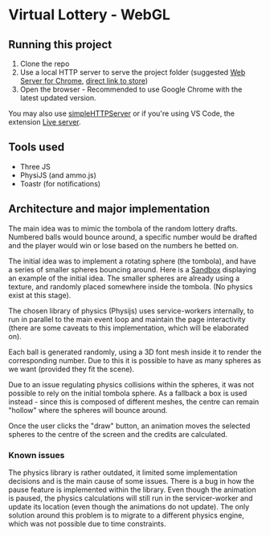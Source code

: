 # Virtual Lottery - WebGL

## Running this project

1. Clone the repo
2. Use a local HTTP server to serve the project folder (suggested [Web Server for Chrome](https://github.com/kzahel/web-server-chrome), [direct link to store](https://chrome.google.com/webstore/detail/web-server-for-chrome/ofhbbkphhbklhfoeikjpcbhemlocgigb))
3. Open the browser - Recommended to use Google Chrome with the latest updated version.


You may also use [simpleHTTPServer](https://www.pythonforbeginners.com/modules-in-python/how-to-use-simplehttpserver) or if you're using VS Code, the extension [Live server](https://marketplace.visualstudio.com/items?itemName=ritwickdey.LiveServer).


## Tools used

* Three JS
* PhysiJS (and ammo.js)
* Toastr (for notifications)

## Architecture and major implementation

The main idea was to mimic the tombola of the random lottery drafts. Numbered balls would bounce around, a specific number would be drafted and the player would win or lose based on the numbers he betted on.

The initial idea was to implement a rotating sphere (the tombola), and have a series of smaller spheres bouncing around. Here is a [Sandbox](https://codesandbox.io/s/the-wheel-draft-9cd90) displaying an example of the initial idea. The smaller spheres are already using a texture, and randomly placed somewhere inside the tombola. (No physics exist at this stage).

The chosen library of physics (Physijs) uses service-workers internally, to run in parallel to the main event loop and maintain the page interactivity (there are some caveats to this implementation, which will be elaborated on).

Each ball is generated randomly, using a 3D font mesh inside it to render the corresponding number. Due to this it is possible to have as many spheres as we want (provided they fit the scene).

Due to an issue regulating physics collisions within the spheres, it was not possible to rely on the initial tombola sphere. As a fallback a box is used instead - since this is composed of different meshes, the centre can remain "hollow" where the spheres will bounce around.

Once the user clicks the "draw" button, an animation moves the selected spheres to the centre of the screen and the credits are calculated.

### Known issues

The physics library is rather outdated, it limited some implementation decisions and is the main cause of some issues. There is a bug in how the pause feature is implemented within the library. Even though the animation is paused, the physics calculations will still run in the servicer-worker and update its location (even though the animations do not update). The only solution around this problem is to migrate to a different physics engine, which was not possible due to time constraints.
